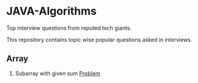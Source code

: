 # JAVA-Algorithms
Top interview questions from reputed tech giants.

This repository contains topic wise popular questions asked in interviews.

<h2>Array</h2>
<ol>
  <li>Subarray with given sum <a href="https://practice.geeksforgeeks.org/problems/subarray-with-given-sum/0">Problem</a></li>
<ol>
  
[array_1_link]: [https://practice.geeksforgeeks.org/problems/subarray-with-given-sum/0]
